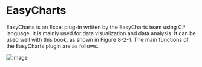 # EasyCharts
EasyCharts is an Excel plug-in written by the EasyCharts team using C# language. It is mainly used for data visualization and data analysis. It can be used well with this book, as shown in Figure 8-2-1. The main functions of the EasyCharts plugin are as follows. 

![image](https://bzdww.com/cms_static/d3817a5b24e078920eb59833aad96dee_b.png)
